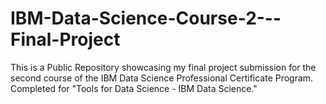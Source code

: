# IBM-Data-Science-Course-2---Final-Project
This is a Public Repository showcasing my final project submission for the second course of the IBM Data Science Professional Certificate Program. Completed for "Tools for Data Science - IBM Data Science."
